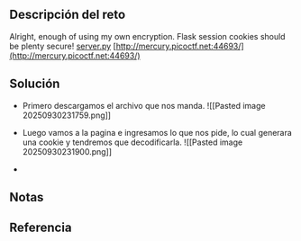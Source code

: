 ## Descripción del reto
Alright, enough of using my own encryption. Flask session cookies should be plenty secure! [server.py](https://mercury.picoctf.net/static/60f76192f6e1fea6f4e6e8c5fc9a6a27/server.py) [http://mercury.picoctf.net:44693/](http://mercury.picoctf.net:44693/)

## Solución
- Primero descargamos el archivo que nos manda.
![[Pasted image 20250930231759.png]]

- Luego vamos a la pagina e ingresamos lo que nos pide, lo cual generara una cookie y tendremos que decodificarla.
![[Pasted image 20250930231900.png]]


- 

## Notas


## Referencia
